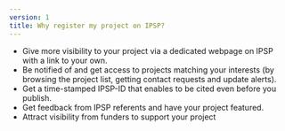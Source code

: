 ```yaml
---
version: 1
title: Why register my project on IPSP?
---
```


- Give more visibility to your project via a dedicated webpage on IPSP with a link to your own.
- Be notified of and get access to projects matching your interests (by browsing the project list, getting contact requests and update alerts).
- Get a time-stamped IPSP-ID that enables to be cited even before you publish.
- Get feedback from IPSP referents and have your project featured.
- Attract visibility from funders to support your project
